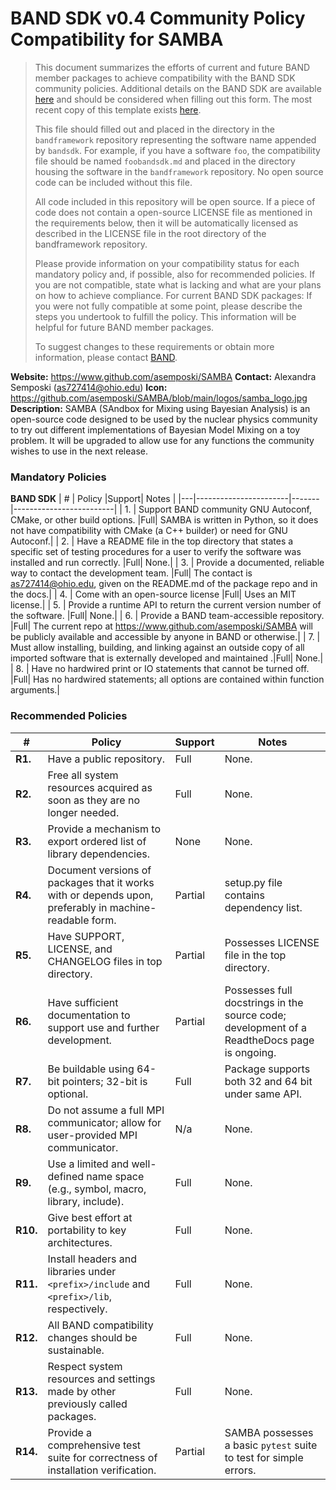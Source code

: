 # BAND SDK v0.4 Community Policy Compatibility for SAMBA


> This document summarizes the efforts of current and future BAND member packages to achieve compatibility with the BAND SDK community policies.  Additional details on the BAND SDK are available [here](https://raw.githubusercontent.com/bandframework/bandframework/main/resources/sdkpolicies/bandsdk.md) and should be considered when filling out this form. The most recent copy of this template exists [here](https://raw.githubusercontent.com/bandframework/bandframework/main/resources/sdkpolicies/template.md).
>
> This file should filled out and placed in the directory in the `bandframework` repository representing the software name appended by `bandsdk`.  For example, if you have a software `foo`, the compatibility file should be named `foobandsdk.md` and placed in the directory housing the software in the `bandframework` repository. No open source code can be included without this file.
>
> All code included in this repository will be open source.  If a piece of code does not contain a open-source LICENSE file as mentioned in the requirements below, then it will be automatically licensed as described in the LICENSE file in the root directory of the bandframework repository.
>
> Please provide information on your compatibility status for each mandatory policy and, if possible, also for recommended policies. If you are not compatible, state what is lacking and what are your plans on how to achieve compliance. For current BAND SDK packages: If you were not fully compatible at some point, please describe the steps you undertook to fulfill the policy. This information will be helpful for future BAND member packages.
>
> To suggest changes to these requirements or obtain more information, please contact [BAND](https://bandframework.github.io/team).

<!-- #region -->
**Website:** https://www.github.com/asemposki/SAMBA
**Contact:** Alexandra Semposki (as727414@ohio.edu)
**Icon:** https://github.com/asemposki/SAMBA/blob/main/logos/samba_logo.jpg
**Description:** SAMBA (SAndbox for Mixing using Bayesian Analysis) is an open-source code designed to be used by the nuclear physics community to try out different implementations of Bayesian Model Mixing on a toy problem. It will be upgraded to allow use for any functions the community wishes to use in the next release. 

### Mandatory Policies

**BAND SDK**
| # | Policy                 |Support| Notes                   |
|---|-----------------------|-------|-------------------------|
| 1. | Support BAND community GNU Autoconf, CMake, or other build options. |Full| SAMBA is written in Python, so it does not have compatibility with CMake (a C++ builder) or need for GNU Autoconf.|
| 2. | Have a README file in the top directory that states a specific set of testing procedures for a user to verify the software was installed and run correctly. |Full| None.|
| 3. | Provide a documented, reliable way to contact the development team. |Full| The contact is as727414@ohio.edu, given on the README.md of the package repo and in the docs.|
| 4. | Come with an open-source license |Full| Uses an MIT license.|
| 5. | Provide a runtime API to return the current version number of the software. |Full| None.|
| 6. | Provide a BAND team-accessible repository. |Full| The current repo at https://www.github.com/asemposki/SAMBA will be publicly available and accessible by anyone in BAND or otherwise.|
| 7. | Must allow installing, building, and linking against an outside copy of all imported software that is externally developed and maintained .|Full| None.|
| 8. |  Have no hardwired print or IO statements that cannot be turned off. |Full| Has no hardwired statements; all options are contained within function arguments.|


### Recommended Policies

| # | Policy                 |Support| Notes                   |
|---|------------------------|-------|-------------------------|
|**R1.**| Have a public repository. |Full| None. |
|**R2.**| Free all system resources acquired as soon as they are no longer needed. |Full| None. |
|**R3.**| Provide a mechanism to export ordered list of library dependencies. |None| None. |
|**R4.**| Document versions of packages that it works with or depends upon, preferably in machine-readable form.  |Partial| setup.py file contains dependency list. |
|**R5.**| Have SUPPORT, LICENSE, and CHANGELOG files in top directory.  |Partial| Possesses LICENSE file in the top directory. |
|**R6.**| Have sufficient documentation to support use and further development.  |Partial| Possesses full docstrings in the source code; development of a ReadtheDocs page is ongoing. |
|**R7.**| Be buildable using 64-bit pointers; 32-bit is optional. |Full| Package supports both 32 and 64 bit under same API.|
|**R8.**| Do not assume a full MPI communicator; allow for user-provided MPI communicator. |N/a| None. |
|**R9.**| Use a limited and well-defined name space (e.g., symbol, macro, library, include). |Full| None.|
|**R10.**| Give best effort at portability to key architectures. |Full| None.|
|**R11.**| Install headers and libraries under `<prefix>/include` and `<prefix>/lib`, respectively. |Full| None.|
|**R12.**| All BAND compatibility changes should be sustainable. |Full| None.|
|**R13.**| Respect system resources and settings made by other previously called packages. |Full| None.|
|**R14.**| Provide a comprehensive test suite for correctness of installation verification. |Partial| SAMBA possesses a basic `pytest` suite to test for simple errors.|
<!-- #endregion -->

```python

```
